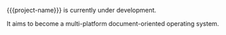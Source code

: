 {{{project-name}}} is currently under development.

It aims to become a multi-platform document-oriented operating system.
